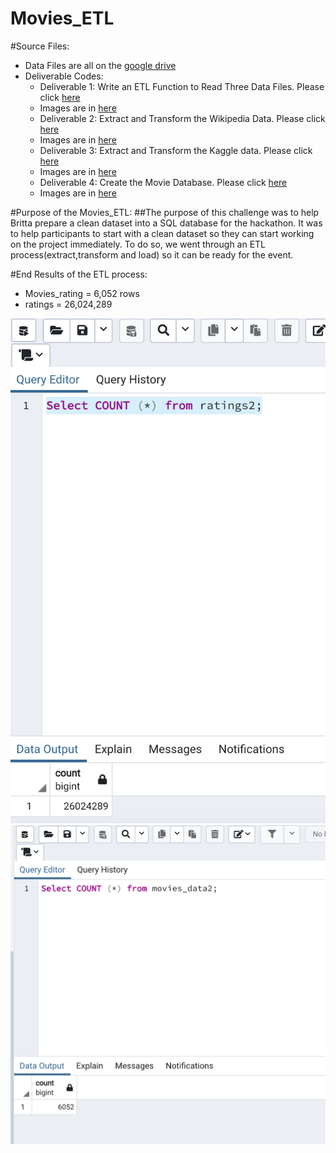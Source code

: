 # Movies_ETL
#Source Files: 
* Data Files are all on the [google drive](https://drive.google.com/drive/folders/10zfnIA7se47XhiH8GFPzueMhzoCH0Hmk?usp=sharing)
* Deliverable Codes: 
   * Deliverable 1: Write an ETL Function to Read Three Data Files. Please click [here](https://github.com/icheung487/Movies_ETL/blob/main/ETL_function_test.ipynb)
    * Images are in [here](https://github.com/icheung487/Movies_ETL/tree/main/Images%20D1)   
   * Deliverable 2: Extract and Transform the Wikipedia Data. Please click [here](https://github.com/icheung487/Movies_ETL/blob/main/ETL_clean_wiki_movies.ipynb)
    * Images are in [here](https://github.com/icheung487/Movies_ETL/tree/main/Images%20D2)    
   * Deliverable 3: Extract and Transform the Kaggle data. Please click [here](https://github.com/icheung487/Movies_ETL/blob/main/ETL_clean_kaggle_data.ipynb)
    * Images are in [here](https://github.com/icheung487/Movies_ETL/tree/main/Images%20D3)
   * Deliverable 4: Create the Movie Database. Please click [here](https://github.com/icheung487/Movies_ETL/blob/main/ETL_create_database.ipynb)
    * Images are in [here](https://github.com/icheung487/Movies_ETL/tree/main/Images%20D4)
 
 #Purpose of the Movies_ETL: 
 ##The purpose of this challenge was to help Britta prepare a clean dataset into a SQL database for the hackathon.  It was to help participants to start with a clean dataset so they can start working on the project immediately.  To do so, we went through an ETL process(extract,transform and load) so it can be ready for the event.
 
#End Results of the ETL process: 
* Movies_rating = 6,052 rows
* ratings = 26,024,289


 ![image](https://github.com/icheung487/Movies_ETL/blob/main/Images%20D4/Ratings_count.png)
 ![image](https://github.com/icheung487/Movies_ETL/blob/main/Images%20D4/Movies_count.png)

 
